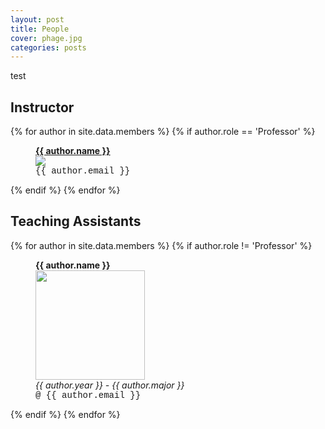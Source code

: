 ```yaml
---
layout: post
title: People
cover: phage.jpg
categories: posts
---
```


test


## Instructor

{% for author in site.data.members %}
{% if author.role == 'Professor' %}
<div id="im">
<figure>
<b> <a href="{{ author.link }}">{{ author.name }}</a></b><br />
<img src="{{ site.baseurl }}/images/people/{{ author.image }}"><br/>
<figcaption>
<span style="font-family: courier"> {{ author.email }} </span>
</figcaption>

</figure>
</div>
{% endif %}
{% endfor %}



## Teaching Assistants

{% for author in site.data.members %}
{% if author.role != 'Professor' %}
<div id="im">
<figure>
<b> {{ author.name }} </b><br />
<img src="{{ site.baseurl }}/images/people/{{ author.image }}" width="175"><br/>
<figcaption>
<i> {{ author.year }} - {{ author.major }}</i><br />
<span style="font-family: courier"> @ {{ author.email }}</span>
</figcaption>
</figure>
</div>
{% endif %}
{% endfor %}
